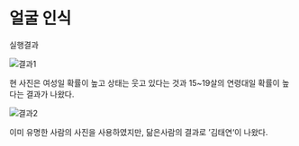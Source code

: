 # 얼굴 인식 

실행결과

![결과1](https://user-images.githubusercontent.com/114050357/229764460-40ec5171-9079-4c15-93de-ccf5d7b67e0a.jpg)


현 사진은 여성일 확률이 높고 상태는 웃고 있다는 것과 15~19살의 연령대일 확률이 높다는 결과가 나왔다.

![결과2](https://user-images.githubusercontent.com/114050357/229764760-54230609-1d1a-4dd2-9388-ca64b552953c.jpg)

이미 유명한 사람의 사진을 사용하였지만, 닮은사람의 결과로 ’김태연‘이 나왔다.














